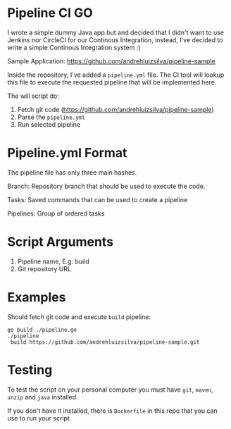 Pipeline CI GO
======

I wrote a simple dummy Java app but and decided that I didn't want to use Jenkins nor CircleCI for our Continous Integration, instead, I've decided to write a simple Continous Integration system :)

Sample Application:
https://github.com/andrehluizsilva/pipeline-sample

Inside the repository, I've added a `pipeline.yml` file. The CI tool will lookup this file to execute the requested pipeline that will be implemented here.

The will script do:

1. Fetch git code (https://github.com/andrehluizsilva/pipeline-sample)
2. Parse the `pipeline.yml`
3. Run selected pipeline


Pipeline.yml Format
======
The pipeline file has only three main hashes.

Branch: Repository branch that should be used to execute the code.

Tasks: Saved commands that can be used to create a pipeline

Pipelines: Group of ordered tasks

Script Arguments
======

1. Pipeline name, E.g: build
2. Git repository URL


Examples
=====
Should fetch git code and execute `build` pipeline:
```shell
go build ./pipeline.go
./pipeline
 build https://github.com/andrehluizsilva/pipeline-sample.git
```

Testing
=====
To test the script on your personal computer you must have `git`, `maven`, `unzip` and `java` installed.

If you don't have it installed, there is `Dockerfile` in this repo that you can use to run your script.
